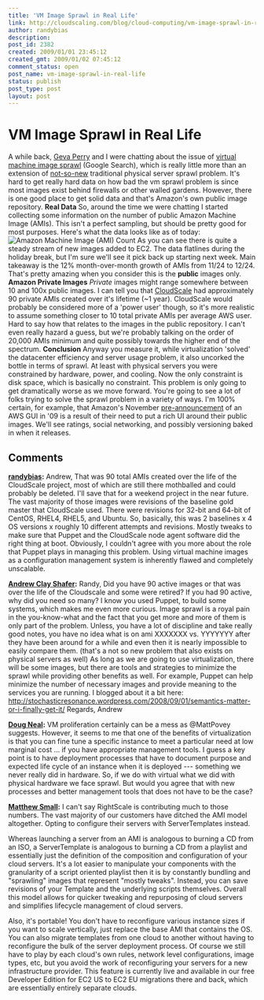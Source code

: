 ```yaml
---
title: 'VM Image Sprawl in Real Life'
link: http://cloudscaling.com/blog/cloud-computing/vm-image-sprawl-in-real-life/
author: randybias
description: 
post_id: 2382
created: 2009/01/01 23:45:12
created_gmt: 2009/01/02 07:45:12
comment_status: open
post_name: vm-image-sprawl-in-real-life
status: publish
post_type: post
layout: post
---
```


# VM Image Sprawl in Real Life

A while back, [Geva Perry](http://gevaperry.typepad.com/) and I were chatting about the issue of [virtual machine image sprawl](http://www.google.com/search?hl=en&client=safari&rls=en-us&q=virtual+machine+image+sprawl&btnG=Search) (Google Search), which is really little more than an extension of [not-so-new](http://techupdate.zdnet.com/techupdate/stories/main/0,14179,2844412,00.html) traditional physical server sprawl problem. It's hard to get really hard data on how bad the vm sprawl problem is since most images exist behind firewalls or other walled gardens. However, there is one good place to get solid data and that's Amazon's own public image repository. **Real Data** So, around the time we were chatting I started collecting some information on the number of public Amazon Machine Image (AMIs). This isn't a perfect sampling, but should be pretty good for most purposes. Here's what the data looks like as of today:![Amazon Machine Image \(AMI\) Count](http://neotactics-public.s3.amazonaws.com/Amazon-AMI-Count-Q4-08.png) As you can see there is quite a steady stream of new images added to EC2. The data flatlines during the holiday break, but I'm sure we'll see it pick back up starting next week. Main takeaway is the 12% month-over-month growth of AMIs from 11/24 to 12/24. That's pretty amazing when you consider this is the **public** images only. **Amazon Private Images** _Private_ images might range somewhere between 10 and 100x public images. I can tell you that [CloudScale](http://neotactics.com/cloudscale) had approximately 90 private AMIs created over it's lifetime (~1 year). CloudScale would probably be considered more of a 'power user' though, so it's more realistic to assume something closer to 10 total private AMIs per average AWS user. Hard to say how that relates to the images in the public repository. I can't even really hazard a guess, but we're probably talking on the order of 20,000 AMIs minimum and quite possibly towards the higher end of the spectrum. **Conclusion** Anyway you measure it, while virtualization 'solved' the datacenter efficiency and server usage problem, it also uncorked the bottle in terms of sprawl. At least with physical servers you were constrained by hardware, power, and cooling. Now the only constraint is disk space, which is basically no constraint. This problem is only going to get dramatically worse as we move forward. You're going to see a lot of folks trying to solve the sprawl problem in a variety of ways. I'm 100% certain, for example, that Amazon's November [pre-announcement](http://aws.amazon.com/contact-us/new-features-for-amazon-ec2/) of an AWS GUI in '09 is a result of their need to put a rich UI around their public images. We'll see ratings, social networking, and possibly versioning baked in when it releases.

## Comments

**[randybias](#60 "2009-01-02 00:46:34"):** Andrew, That was 90 total AMIs created over the life of the CloudScale project, most of which are still there mothballed and could probably be deleted. I'll save that for a weekend project in the near future. The vast majority of those images were revisions of the baseline gold master that CloudScale used. There were revisions for 32-bit and 64-bit of CentOS, RHEL4, RHEL5, and Ubuntu. So, basically, this was 2 baselines x 4 OS versions x roughly 10 different attempts and revisions. Mostly tweaks to make sure that Puppet and the CloudScale node agent software did the right thing at boot. Obviously, I couldn't agree with you more about the role that Puppet plays in managing this problem. Using virtual machine images as a configuration management system is inherently flawed and completely unscalable.

**[Andrew Clay Shafer](#61 "2009-01-02 00:33:35"):** Randy, Did you have 90 active images or that was over the life of the Cloudscale and some were retired? If you had 90 active, why did you need so many? I know you used Puppet, to build some systems, which makes me even more curious. Image sprawl is a royal pain in the you-know-what and the fact that you get more and more of them is only part of the problem. Unless, you have a lot of discipline and take really good notes, you have no idea what is on ami XXXXXXX vs. YYYYYYY after they have been around for a while and even then it is nearly impossible to easily compare them. (that's a not so new problem that also exists on physical servers as well) As long as we are going to use virtualization, there will be some images, but there are tools and strategies to minimize the sprawl while providing other benefits as well. For example, Puppet can help minimize the number of necessary images and provide meaning to the services you are running. I blogged about it a bit here: http://stochasticresonance.wordpress.com/2008/09/01/semantics-matter-or-i-finally-get-it/ Regards, Andrew

**[Doug Neal](#62 "2009-01-07 19:23:37"):** VM proliferation certainly can be a mess as @MattPovey suggests. However, it seems to me that one of the benefits of virtualization is that you can fine tune a specific instance to meet a particular need at low marginal cost ... if you have appropriate management tools. I guess a key point is to have deployment processes that have to document purpose and expected life cycle of an instance when it is deployed --- something we never really did in hardware. So, if we do with virtual what we did with physical hardware we face sprawl. But would you agree that with new processes and better management tools that does not have to be the case?

**[Matthew Small](#63 "2009-01-30 07:32:44"):** I can't say RightScale is contributing much to those numbers. The vast majority of our customers have ditched the AMI model altogether. Opting to configure their servers with ServerTemplates instead.  
  
Whereas launching a server from an AMI is analogous to burning a CD from an ISO, a ServerTemplate is analogous to burning a CD from a playlist and essentially just the definition of the composition and configuration of your cloud servers. It's a lot easier to manipulate your components with the granularity of a script oriented playlist then it is by constantly bundling and "sprawling" images that represent "mostly tweaks". Instead, you can save revisions of your Template and the underlying scripts themselves. Overall this model allows for quicker tweaking and repurposing of cloud servers and simplifies lifecycle management of cloud servers.  
  
Also, it's portable! You don't have to reconfigure various instance sizes if you want to scale vertically, just replace the base AMI that contains the OS. You can also migrate templates from one cloud to another without having to reconfigure the bulk of the server deployment process. Of course we still have to play by each cloud's own rules, network level configurations, image types, etc, but you avoid the work of reconfiguring your servers for a new infrastructure provider. This feature is currently live and available in our free Developer Edition for EC2 US to EC2 EU migrations there and back, which are essentially entirely separate clouds.

